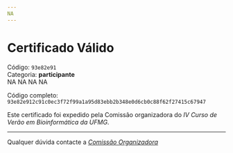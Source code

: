 ```yaml
---
NA
---
```


# Certificado Válido

Código: `93e82e91`<br>
Categoria: **participante**<br>
NA
NA
NA
NA


Código completo: `93e82e912c91c0ec3f72f99a1a95d83ebb2b348e0d6cb0c88f62f27415c67947`


Este certificado foi expedido pela Comissão organizadora do *IV Curso de Verão em Bioinformática da UFMG*.

----

Qualquer dúvida contacte a [_Comissão Organizadora_](<mailto:cursobioinfoufmg@gmail.com$subject=[Certificados]>)

